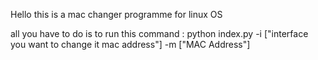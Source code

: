 Hello this is a mac changer programme for linux OS

all you have to do is to run this command : 
python index.py -i ["interface you want to change it mac address"] -m ["MAC Address"]